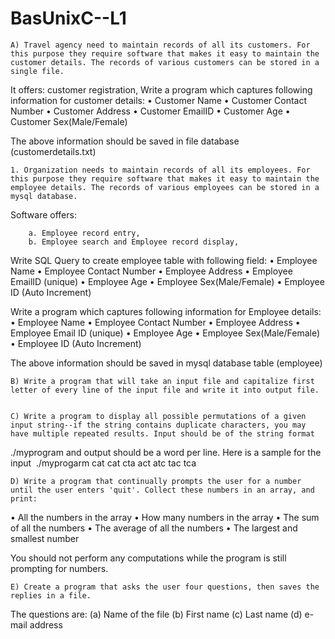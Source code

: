 # BasUnixC--L1

    A) Travel agency need to maintain records of all its customers. For this purpose they require software that makes it easy to maintain the customer details. The records of various customers can be stored in a single file. 
It offers: customer registration, 
Write a program which captures following information for customer details:
    • Customer Name
    • Customer Contact Number
    • Customer Address
    • Customer EmailID
    • Customer Age
    • Customer Sex(Male/Female)

The above information should be saved in file database (customerdetails.txt)

    1. Organization needs to maintain records of all its employees. For this purpose they require software that makes it easy to maintain the employee details. The records of various employees can be stored in a mysql database.

Software offers:

        a. Employee record entry, 
        b. Employee search and Employee record display,

Write SQL Query to create employee table with following field:
    • Employee Name
    • Employee Contact Number
    • Employee Address
    • Employee EmailID (unique)
    • Employee Age
    • Employee Sex(Male/Female)
    • Employee ID (Auto Increment)
 

Write a program which captures following information for Employee details:
    • Employee Name
    • Employee Contact Number
    • Employee Address
    • Employee Email ID (unique)
    • Employee Age
    • Employee Sex(Male/Female)
    • Employee ID (Auto Increment)

The above information should be saved in mysql database table (employee)


    B) Write a program that will take an input file and capitalize first letter of every line of the input file and write it into output file.  

    C) Write a program to display all possible permutations of a given input string--if the string contains duplicate characters, you may have multiple repeated results. Input should be of the string format
./myprogram <string>
and output should be a word per line.
Here is a sample for the input 
./myprogarm cat
cat
cta
act
atc
tac
tca

    D) Write a program that continually prompts the user for a number until the user enters 'quit'. Collect these numbers in an array, and print: 

• All the numbers in the array 
• How many numbers in the array 
• The sum of all the numbers 
• The average of all the numbers 
• The largest and smallest number 

You should not perform any computations while the program is still prompting for numbers.

    E) Create a program that asks the user four questions, then saves the replies in a file. 
The questions are: (a) Name of the file (b) First name (c) Last name (d) e-mail address
